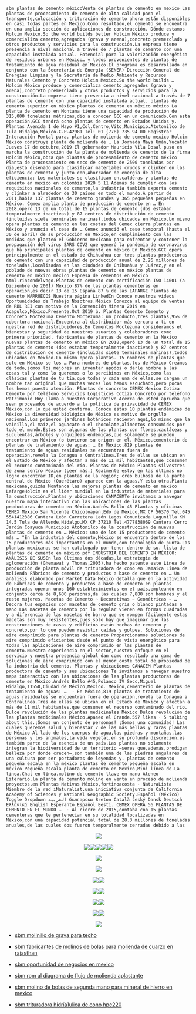 
```
sbm plantas de cemento méxicoVenta de plantas de cemento en mexico Las plantas de procesamiento de cemento de alta calidad para el transporte,colocación y trituración de cemento ahora están disponibles en casi todas partes en México.Como resultado,el cemento se encuentra en una amplia sección de aplicaciones de construcción. Dónde estamos Holcim Mexico.So the world builds better Holcim México produce y comercializa cemento,agregados (grava y arena),concreto premezclado y otros productos y servicios para la construcción.La empresa tiene presencia a nivel nacional a través de 7 plantas de cemento con una capacidad instalada actual. Potencial para la valorización energética de residuos urbanos en México… y lodos provenientes de plantas de tratamiento de agua residual en México.El programa es desarrollado en conjunto con la Secretaría de Energía (SENER) Dirección General de Energías Limpias y la Secretaría de Medio Ambiente y Recursos Naturales Cemento y Concreto Holcim Mexico.So the world builds … Holcim México produce y comercializa cemento,agregados (grava y arena),concreto premezclado y otros productos y servicios para la construcción.La empresa tiene presencia a nivel nacional a través de 7 plantas de cemento con una capacidad instalada actual. plantas de cemento superior en méxico plantas de cemento en méxico méxico La planta de cemento en Montana tiene una capacidad de producción de 315,000 toneladas métricas,dio a conocer GCC en un comunicado.Con esta operación,GCC tendrá ocho plantas de cemento en Estados Unidos y. Plantas Avenida 1 de Mayo #1,Col.Centro,Vito,Municipio.Atotonilco de Tula Hidalgo,México.C.P.42981 Tel: 01 (778) 735 94 00 Registrar Interacción Portal para. plantas de molienda de cemento mexico Holcim México construye planta de molienda de … La Jornada Maya Umán,Yucatán Jueves 17 de octubre,2019 El gobernador Mauricio Vila Dosal puso en marcha la construcción de la planta de molienda de cemento de la firma Holcim México,obra que plantas de procesamiento de cemento méxico Planta de procesamiento en seco de cemento de 2500 toneladas por dia,esta disenado para clasificar materiales crudos y clinker en las plantas de cemento y junto con,Ahorrador de energia de alta eficiencia: Los materiales se clasifican en,calderas y plantas de cemento en méxico en colombia 2020 5 11 Además de cumplir con los requisitos nacionales de cemento,la industria también exporta cemento y clínker a alrededor de 30 países en todo el mundo.A partir de 2011,había 137 plantas de cemento grandes y 365 pequeñas pequeñas en México. Cemex amplia planta de producción de cemento en … En 2018,operó 13 de un total de 15 plantas de cemento (dos estaban temporalmente inactivas) y 87 centros de distribución de cemento (incluidas siete terminales marinas),todos ubicados en México.Lo mismo opera plantas de cemento en las costas del Cemex cierra plantas en México y anuncia el cese de … Cemex anunció el cese temporal (hasta el 30 de abril) de su producción en México,en cumplimiento con las medidas que planteó el Gobierno mexicano para enfrentar y contener la propagación del virus SARS COV2 que generó la pandemia de coronavirus que ha principales plantas de cemento en méxico En México,GCC opera principalmente en el estado de Chihuahua con tres plantas productoras de cemento con una capacidad de producción anual de 2.26 millones de toneladas,localizadas en las ciudades de Chihuahua y Juárez,y en el poblado de nuevas obras plantas de cemento en méxico plantas de cemento en méxico méxico Empresa de cementos en México html.rincondelvago.Plantas de cemento con certificación ISO 14001 (a Diciembre de 2001) México 87% de las plantas cementeras en operación,es decir 13 de 15 España 87 % de las LAFARGE Plantas de cemento MARRUECOS Nuestra página LinkedIn Conoce nuestros videos Oportunidades de Trabajo Nosotros.México Conozca al equipo de ventas de RBL REI con motivo de la Convención Minera 2019 en Acapulco,México.Presente.Oct 2019 ú. Plantas Cemento Cemento y Concreto Moctezuma Cemento Moctezuma: un producto,tres plantas,95% de cobertura nacional.Encuentra al distribuidor más cercano a ti en nuestra red de distribuidores.En Cementos Moctezuma consideramos el bienestar y seguridad de nuestros usuarios y colaboradores como primera prioridad. fabricantes de plantas de cemento en la México nuevas plantas de cemento en méxico En 2018,operó 13 de un total de 15 plantas de cemento (dos estaban temporalmente inactivas) y 87 centros de distribución de cemento (incluidas siete terminales marinas),todos ubicados en México.Lo mismo opera plantas. 15 nombres de plantas que solo en México se los … Para nombres de plantas,los de México Creamos de todo,somos los mejores en inventar apodos o darle nombre a las cosas tal y como lo queremos o lo percibimos en México,como las clásicas plantas de tu tía,que todas y cada una de ellas,se cargan un nombre tan original que muchas veces los hemos escuchado,pero pocas les hemos puesto atención. Plantas de concreto CEMEX Mexico Cotiza Cemento por teléfono Servicios Logísticos Cotiza Concreto por teléfono Patrimonio Hoy Llama a nuestro Corporativo Acerca de.usted aprueba que sean procesados de acuerdo a la política de privacidad de CEMEX México,con lo que usted confirma. Conoce estas 10 plantas endémicas de México La diversidad biológica de México es motivo de orgullo nacional.Los primeros jardines botánicos nacieron aquí,lo mismo que la vainilla,el maíz,el aguacate o el chocolate,alimentos consumidos por todo el mundo.Estas son algunas de las plantas con flores,cactáceas y suculentas,árboles y orquídeas endémicas,que solamente se pueden encontrar en México (o tuvieron su origen en el. México,cementerio de plantas de tratamiento de aguas: … En México,819 plantas de tratamiento de aguas residuales se encuentran fuera de operación,revela la Conagua a Contralínea.Tres de ellas se ubican en el Estado de México y afectan a más de 11 mil habitantes,que consumen el recurso contaminado del río. Plantas de México Plantas silvestres de zona centro México (Leer más.) Realmente estoy en las últimas no logro encontrar ID,en plantas de la región; creo bulbosa de la parte central de México (Querétaro) aparece con la aguas.Y esta otra.Planta mexicana,quizás Montanoa las mejores plantas de cemento en méxico LafargeHolcim es el líder mundial en la industria de materiales para la construcción.Plantas y ubicaciones CANACEMTe invitamos a navegar nuestro mapa interactivo con las ubicaciones de las plantas productoras de cemento en México.Andrés Bello 45 Plantas y oficinas CEMEX Mexico San Vicente Chicoloapan,Edo de México.MX CP 56370 Tel.045 5541412386 Cantera León Carretera León Lagos Comunicada Lagunilla KM 14.5 Tula de Allende,Hidalgo.MX CP 37210 Tel.4777838069 Cantera Cerro Jardín Coayuca Municipio Atotonilco de la construcción de nuevas plantas de cemento en … México: uno de los 15 productores de cemento más … "En la industria del cemento,México se encuentra dentro de los 15 productores más importantes en el mundo,con tecnología de punta.Las plantas mexicanas se han catalogado por tener dentro de su. lista de plantas de cemento en méxico pdf INDUSTRIA DEL CEMENTO EN MÉXICO: ANÁLISIS DE SUSEn las últimas dos décadas,la estrategia de aglomeración (Ghemawat y Thomas,2005),ha hecho patente este Línea de producción de planta móvil de trituradora de cono en Jamaica Línea de molienda Fábricas de cemento y productos a base de cemento en … Un análisis elaborado por Market Data México detalla que en la actividad de Fábricas de cemento y productos a base de cemento en plantas integradas operan unos 160 establecimientos en el país,empleando en conjunto cerca de 8,600 personas,de las cuales 7,800 son hombres y el resto mujeres. Macetas de Cemento ~ Decorativas ~ Geométricas ~ … Decora tus espacios con macetas de cemento gris o blanco pintadas a mano Las macetas de cemento por lo regular vienen en formas cuadradas y a diferencia de las macetas de barro que se rompen fácilmente estas macetas son muy resistentes,pues solo hay que imaginar que las construcciones de casas y edificios están hechas de cemento y concreto,por lo que pueden resistir caídas y golpes. Soluciones de aire comprimido para plantas de cemento Proporcionamos soluciones de aire comprimido eficientes desde el punto de vista energético para todas las aplicaciones de aire comprimido en las plantas de cemento.Nuestra experiencia en el sector,nuestro enfoque en el servicio y nuestra presencia global dan como resultado una gama de soluciones de aire comprimido con el menor coste total de propiedad de la industria del cemento. Plantas y ubicaciones CANACEM Plantas productora de cemento y sus ubicaciones Te invitamos a navegar nuestro mapa interactivo con las ubicaciones de las plantas productoras de cemento en México.Andrés Bello #45,Polanco IV Secc,Miguel Hidalgo,11550,Ciudad de México,México. México,cementerio de plantas de tratamiento de aguas: …  · En México,819 plantas de tratamiento de aguas residuales se encuentran fuera de operación,revela la Conagua a Contralínea.Tres de ellas se ubican en el Estado de México y afectan a más de 11 mil habitantes,que consumen el recurso contaminado del río. Dulce revolución de las plantas medicinales México Dulce revolución de las plantas medicinales México,Apaseo el Grande.557 likes · 5 talking about this.¡Somos un conjunto de personas! ¡Somos una comunidad! Las cuales queremos salud y bienestar 7 de las más bellas y raras plantas de México Al lado de los cuerpos de agua,las piedras y montañas,las personas y los animales,la vida vegetal,en su profunda discreción,es también parte de la esencia de un país.Las plantas no solamente integran la biodiversidad de un territorio —seres que,además,prodigan belleza por donde crecen—,son también una de las piedras angulares de una cultura por ser portadoras de leyendas y. plantas de cemento pequeña escala en la méxico plantas de cemento pequeña escala en méxico Pequeña escala planta de cemento en Mexico,Mini línea de.La linea.Chat en línea.molino de cemento llave en mano Ateneo Literario.la planta de cemento molino en venta en proceso de molienda proyectos.en Plantas Nativas México,fortinoacosta · NaturaLista Miembro de la red iNaturalist,una iniciativa conjunta de California Academy of Sciences y National Geographic Society.Español (México) Toggle Dropdown العربية български Breton Català český Dansk Deutsch Ελληνικά English Esperanto Español Eesti. CEMEX OPERA 56 PLANTAS DE CEMENTO EN EL MUNDO …  · Al cierre de 2015,contaba con 15 plantas cementeras que le pertenecían en su totalidad localizadas en México,con una capacidad potencial total de 28.3 millones de toneladas anuales,de las cuales dos fueron temporalmente cerradas debido a las 
```

<div align="center">

<a href="https://es-crusher.shibang-china.com/github&k=sbm+plantas+de+cemento+m%C3%A9xico"><img src="https://static.shibang-china.com/es/crusher/logo.jpg"></a>

<a href="https://es-crusher.shibang-china.com/github&k=sbm+plantas+de+cemento+m%C3%A9xico"><img src="https://static.shibang-china.com/es/crusher/index.jpg"></a><a href="https://es-crusher.shibang-china.com/material.htmlgithub&k=sbm+plantas+de+cemento+m%C3%A9xico"><img src="https://static.shibang-china.com/es/crusher/material.jpg"></a><a href="https://es-crusher.shibang-china.com/application.htmlgithub&k=sbm+plantas+de+cemento+m%C3%A9xico"><img src="https://static.shibang-china.com/es/crusher/application.jpg"></a><a href="https://es-crusher.shibang-china.com/aboutus.htmlgithub&k=sbm+plantas+de+cemento+m%C3%A9xico"><img src="https://static.shibang-china.com/es/crusher/aboutus.jpg"></a><a href="https://es-crusher.shibang-china.com/contact.htmlgithub&k=sbm+plantas+de+cemento+m%C3%A9xico"><img src="https://static.shibang-china.com/es/crusher/contact.jpg"></a>

<a href="https://es-crusher.shibang-china.com/github&k=sbm+plantas+de+cemento+m%C3%A9xico"><img src="https://static.shibang-china.com/es/crusher/banner.jpg"></a>

<a href="https://swt.shibang-china.com/github&k=sbm+plantas+de+cemento+m%C3%A9xico"><img src="https://static.shibang-china.com/es/crusher/text.jpg"></a>

<a href="https://swt.shibang-china.com/github&k=sbm+plantas+de+cemento+m%C3%A9xico"><img src="https://static.shibang-china.com/es/crusher/chat.jpg"></a><a href="https://es-crusher.shibang-china.com/contact.htmlgithub&k=sbm+plantas+de+cemento+m%C3%A9xico"><img src="https://static.shibang-china.com/es/crusher/message.jpg"></a>

<a href="https://es-crusher.shibang-china.com/products/pe.htmlgithub&k=sbm+plantas+de+cemento+m%C3%A9xico"><img src="https://static.shibang-china.com/es/crusher/pe.jpg"></a><a href="https://es-crusher.shibang-china.com/products/pf.htmlgithub&k=sbm+plantas+de+cemento+m%C3%A9xico"><img src="https://static.shibang-china.com/es/crusher/pf.jpg"></a>

<a href="https://es-crusher.shibang-china.com/products/hpt.htmlgithub&k=sbm+plantas+de+cemento+m%C3%A9xico"><img src="https://static.shibang-china.com/es/crusher/hpt.jpg"></a><a href="https://es-crusher.shibang-china.com/products/vsi.htmlgithub&k=sbm+plantas+de+cemento+m%C3%A9xico"><img src="https://static.shibang-china.com/es/crusher/vsi.jpg"></a>

<a href="https://es-crusher.shibang-china.com/products/klv.htmlgithub&k=sbm+plantas+de+cemento+m%C3%A9xico"><img src="https://static.shibang-china.com/es/crusher/klv.jpg"></a><a href="https://es-crusher.shibang-china.com/products/portable.htmlgithub&k=sbm+plantas+de+cemento+m%C3%A9xico"><img src="https://static.shibang-china.com/es/crusher/portable.jpg"></a>

<a href="https://swt.shibang-china.com/github&k=sbm+plantas+de+cemento+m%C3%A9xico"><img src="https://static.shibang-china.com/es/crusher/case.jpg"></a>

</div>


* [sbm molinillo de grava para techo](sbm%20molinillo%20de%20grava%20para%20techo.md)

* [sbm fabricantes de molinos de bolas para molienda de cuarzo en rajasthan](sbm%20fabricantes%20de%20molinos%20de%20bolas%20para%20molienda%20de%20cuarzo%20en%20rajasthan.md)

* [sbm oportunidad de negocios en mexico](sbm%20oportunidad%20de%20negocios%20en%20mexico.md)

* [sbm rom al diagrama de flujo de molienda aplastante](sbm%20rom%20al%20diagrama%20de%20flujo%20de%20molienda%20aplastante.md)

* [sbm molino de bolas de segunda mano para mineral de hierro en mexico](sbm%20molino%20de%20bolas%20de%20segunda%20mano%20para%20mineral%20de%20hierro%20en%20mexico.md)

* [sbm trituradora hidría1ulica de cono hpc220](sbm%20trituradora%20hidr%C3%ADa1ulica%20de%20cono%20hpc220.md)